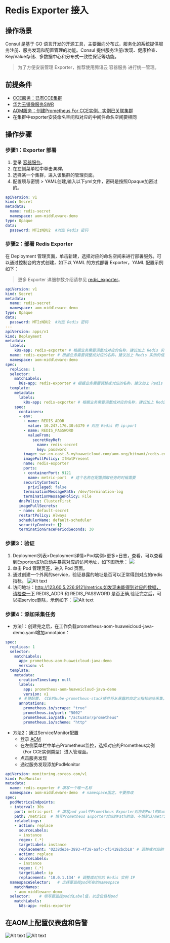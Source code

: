 # Redis Exporter 接入

## 操作场景

Consul 是基于 GO 语言开发的开源工具，主要面向分布式，服务化的系统提供服务注册、服务发现和配置管理的功能。Consul 提供服务注册/发现、健康检查、Key/Value存储、多数据中心和分布式一致性保证等功能。

> 为了方便安装管理 Exporter，推荐使用腾讯云 容器服务 进行统一管理。

## 前提条件

- [CCE服务：已有CCE集群](https://console.huaweicloud.com/cce2.0)
- [华为云镜像服务SWR](https://console.huaweicloud.com/swr)
- [AOM服务：创建Prometheus For CCE实例，实例已关联集群](https://console.huaweicloud.com/aom2)
- 在集群中exporter安装命名空间和对应的中间件命名空间要相同

## 操作步骤

### 步骤1：Exporter 部署

1. 登录 [容器服务](https://console.huaweicloud.com/cce2.0)。
2. 在左侧菜单栏中单击*集群*。
3. 选择某一个集群，进入该集群的管理页面。
4. 配置项与密钥 > YAML创建,输入以下yml文件，密码是按照Opaque加密过的。

```yml
apiVersion: v1
kind: Secret
metadata:
  name: redis-secret
  namespace: aom-middleware-demo
type: Opaque
data:
  password: MTIzNDU2  #对应 Redis 密码
```

### 步骤2：部署 Redis Exporter

在 Deployment 管理页面，单击新建，选择对应的命名空间来进行部署服务。可以通过控制台的方式创建，如下以 YAML 的方式部署 Exporter，YAML 配置示例如下：

> 更多 Exporter 详细参数介绍请参见 [redis_exporter](https://github.com/oliver006/redis_exporter)。

```yaml
apiVersion: v1
kind: Secret
metadata:
  name: redis-secret
  namespace: aom-middleware-demo
type: Opaque
data:
  password: MTIzNDU2  #对应 Redis 密码
---
apiVersion: apps/v1
kind: Deployment
metadata:
  labels:
    k8s-app: redis-exporter # 根据业务需要调整成对应的名称，建议加上 Redis 实例的信息
  name: redis-exporter # 根据业务需要调整成对应的名称，建议加上 Redis 实例的信息
  namespace: aom-middleware-demo
spec:
  replicas: 1
  selector:
    matchLabels:
      k8s-app: redis-exporter # 根据业务需要调整成对应的名称，建议加上 Redis 实例的信息
  template:
    metadata:
      labels:
        k8s-app: redis-exporter # 根据业务需要调整成对应的名称，建议加上 Redis 实例的信息
    spec:
      containers:
      - env:
        - name: REDIS_ADDR
          value: 10.247.176.30:6379 # 对应 Redis 的 ip:port
        - name: REDIS_PASSWORD
          valueFrom:
            secretKeyRef:
              name: redis-secret
              key: password
        image: swr.cn-east-3.myhuaweicloud.com/aom-org/bitnami/redis-exporter:latest
        imagePullPolicy: IfNotPresent
        name: redis-exporter
        ports:
        - containerPort: 9121
          name: metric-port  # 这个名称在配置抓取任务的时候需要
        securityContext:
          privileged: false
        terminationMessagePath: /dev/termination-log
        terminationMessagePolicy: File
      dnsPolicy: ClusterFirst
      imagePullSecrets:
      - name: default-secret
      restartPolicy: Always
      schedulerName: default-scheduler
      securityContext: {}
      terminationGracePeriodSeconds: 30
```

### 步骤3：验证

1. Deployment列表>Deployment详情>Pod实例>更多>日志，查看，可以查看到Exporter成功启动并暴露对应的访问地址，如下图所示：
![](images/image1.png)
2. 单击 Pod 管理页签，进入 Pod 页面。
3. 通过创建一个外网的service，验证暴露的地址是否可以正常得到对应的redis指标。
![Alt text](images/image2.png)
4. 访问地址：http://123.60.5.226:9121/metrics,如发现未能得到对应的数据，请检查一下 REDIS_ADDR 和 REDIS_PASSWORD 是否正确,验证完之后，可以把service删除，示例如下：
![Alt text](images/image3.png)

### 步骤4：添加采集任务

- 方法1：创建完之后，在工作负载prometheus-aom-huaweicloud-java-demo.yaml增加annotaion：

```yml
spec:
  replicas: 1
  selector:
    matchLabels:
      app: prometheus-aom-huaweicloud-java-demo
      version: v1
  template:
    metadata:
      creationTimestamp: null
      labels:
        app: prometheus-aom-huaweicloud-java-demo
        version: v1
      # 关键配置， CCE的kube-prometheus-stack插件将从暴露的自定义指标地址采集，并上报到AOM
      annotations:
        prometheus.io/scrape: "true"
        prometheus.io/port: "5002"
        prometheus.io/path: "/actuator/prometheus"
        prometheus.io/scheme: "http"
```

- 方法2：通过ServiceMonitor配置
  - 登录 [AOM](https://console.huaweicloud.com/aom2)
  - 在左侧菜单栏中单击Prometheus监控，选择对应的Prometheus实例（For CCE实例类型）进入管理面。
  - 点击服务发现
  - 通过服务发现添加PodMonitor

```yml
apiVersion: monitoring.coreos.com/v1
kind: PodMonitor
metadata:
  name: redis-exporter # 填写一个唯一名称
  namespace: aom-middleware-demo  # namespace固定，不要修改
spec:
  podMetricsEndpoints:
  - interval: 30s
    port: metric-port  # 填写pod yaml中Prometheus Exporter对应的Port的Name
    path: /metrics  # 填写Prometheus Exporter对应的Path的值，不填默认/metrics
    relabelings:
    - action: replace
      sourceLabels:
      - instance
      regex: (.*)
      targetLabel: instance
      replacement: '0238de3e-3893-4f38-aafc-cf54192bcb18' # 调整成对应的 Redis 实例 ID
    - action: replace
      sourceLabels:
      - instance
      regex: (.*)
      targetLabel: ip
      replacement: '10.0.1.134' # 调整成对应的 Redis 实例 IP
  namespaceSelector:   # 选择要监控pod所在的namespace
    matchNames:
    - aom-middleware-demo
  selector:    # 填写要监控pod的Label值，以定位目标pod
    matchLabels:
      k8s-app: redis-exporter
```

## 在AOM上配置仪表盘和告警
![Alt text](images/image4.png)
![Alt text](images/image5.png)
